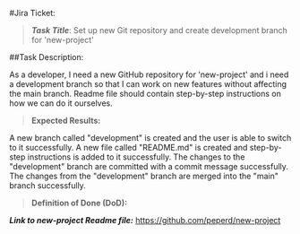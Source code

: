 #Jira Ticket:

>***Task Title***: Set up new Git repository and create development branch for 'new-project'

##Task Description:

<p>As a developer, I need a new GitHub repository for 'new-project' and i need a development branch so that I can work on new features without affecting the main branch. 
Readme file should contain step-by-step instructions on how we can do it ourselves.
</p>

>**Expected Results:**

<p>A new branch called "development" is created and the user is able to switch to it successfully.
A new file called "README.md" is created and step-by-step instructions is added to it successfully.
The changes to the "development" branch are committed with a commit message successfully.
The changes from the "development" branch are merged into the "main" branch successfully.
</p>

>**Definition of Done (DoD):**

***Link to new-project Readme file:*** https://github.com/peperd/new-project